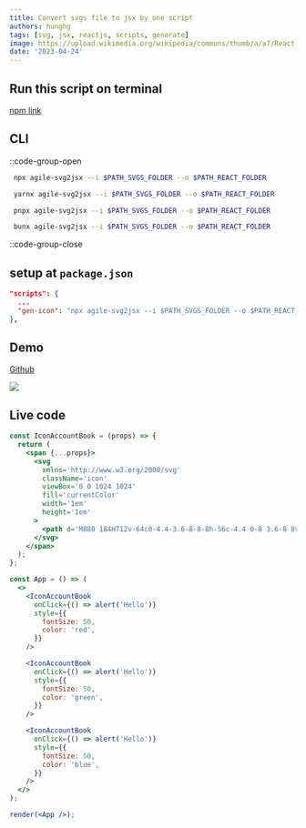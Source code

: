 ```yaml
---
title: Convert svgs file to jsx by one script
authors: hunghg
tags: [svg, jsx, reactjs, scripts, generate]
image: https://upload.wikimedia.org/wikipedia/commons/thumb/a/a7/React-icon.svg/1200px-React-icon.svg.png
date: '2023-04-24'
---
```


<!--truncate-->

## Run this script on terminal

[npm link](https://www.npmjs.com/package/agile-svg2jsx)

## CLI

::code-group-open

```bash [npm]
 npx agile-svg2jsx --i $PATH_SVGS_FOLDER --o $PATH_REACT_FOLDER
```

```bash [yarn]
 yarnx agile-svg2jsx --i $PATH_SVGS_FOLDER --o $PATH_REACT_FOLDER
```

```bash [pnpm]
 pnpx agile-svg2jsx --i $PATH_SVGS_FOLDER --o $PATH_REACT_FOLDER
```

```bash [bun]
 bunx agile-svg2jsx --i $PATH_SVGS_FOLDER --o $PATH_REACT_FOLDER
```

::code-group-close

## setup at `package.json`

```json
"scripts": {
  ...
  "gen-icon": "npx agile-svg2jsx --i $PATH_SVGS_FOLDER --o $PATH_REACT_FOLDER"
},
```

## Demo

[Github](https://github.com/hunghg255/react-generate-svg-2-icon)

![](https://res.cloudinary.com/hunghg255/image/upload/v1682355827/svg2jsx_bbivgm.gif)

## Live code

```jsx
const IconAccountBook = (props) => {
  return (
    <span {...props}>
      <svg
        xmlns='http://www.w3.org/2000/svg'
        className='icon'
        viewBox='0 0 1024 1024'
        fill='currentColor'
        width='1em'
        height='1em'
      >
        <path d='M880 184H712v-64c0-4.4-3.6-8-8-8h-56c-4.4 0-8 3.6-8 8v64H384v-64c0-4.4-3.6-8-8-8h-56c-4.4 0-8 3.6-8 8v64H144c-17.7 0-32 14.3-32 32v664c0 17.7 14.3 32 32 32h736c17.7 0 32-14.3 32-32V216c0-17.7-14.3-32-32-32zM648.3 426.8l-87.7 161.1h45.7c5.5 0 10 4.5 10 10v21.3c0 5.5-4.5 10-10 10h-63.4v29.7h63.4c5.5 0 10 4.5 10 10v21.3c0 5.5-4.5 10-10 10h-63.4V752c0 5.5-4.5 10-10 10h-41.3c-5.5 0-10-4.5-10-10v-51.8h-63.1c-5.5 0-10-4.5-10-10v-21.3c0-5.5 4.5-10 10-10h63.1v-29.7h-63.1c-5.5 0-10-4.5-10-10v-21.3c0-5.5 4.5-10 10-10h45.2l-88-161.1c-2.6-4.8-.9-10.9 4-13.6 1.5-.8 3.1-1.2 4.8-1.2h46c3.8 0 7.2 2.1 8.9 5.5l72.9 144.3 73.2-144.3a10 10 0 0 1 8.9-5.5h45c5.5 0 10 4.5 10 10 .1 1.7-.3 3.3-1.1 4.8z' />
      </svg>
    </span>
  );
};

const App = () => (
  <>
    <IconAccountBook
      onClick={() => alert('Hello')}
      style={{
        fontSize: 50,
        color: 'red',
      }}
    />

    <IconAccountBook
      onClick={() => alert('Hello')}
      style={{
        fontSize: 50,
        color: 'green',
      }}
    />

    <IconAccountBook
      onClick={() => alert('Hello')}
      style={{
        fontSize: 50,
        color: 'blue',
      }}
    />
  </>
);

render(<App />);
```
